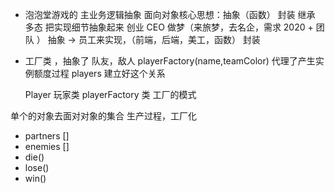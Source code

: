 - 泡泡堂游戏的 主业务逻辑抽象
  面向对象核心思想：抽象（函数）  封装  继承   多态
  把实现细节抽象起来 
   创业   CEO 做梦（来旅梦，去名企，需求 2020 + 团队 ）
   抽象  ->  员工来实现，（前端，后端，美工，函数）  封装

- 工厂类 ，抽象了 队友，敌人
  playerFactory(name,teamColor)  代理了产生实例额度过程
  players 建立好这个关系

  Player  玩家类
  playerFactory 类 工厂的模式

单个的对象去面对对象的集合 生产过程，工厂化
- partners []
- enemies  []
- die()
- lose()
- win()
  